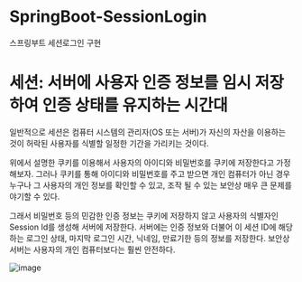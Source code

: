 # SpringBoot-SessionLogin
스프링부트 세션로그인 구현


# 세션: 서버에 사용자 인증 정보를 임시 저장하여 인증 상태를 유지하는 시간대 
일반적으로 세션은 컴퓨터 시스템의 관리자(OS 또는 서버)가 자신의 자산을 이용하는 것이 허락된 사용자를 식별할 일정한 기간을 가리키는 것이다.

위에서 설명한 쿠키를 이용해서 사용자의 아이디와 비밀번호를 쿠키에 저장한다고 가정해보자. 그러나 쿠키를 통해 아이디와 비밀번호를 주고 받으면 개인 컴퓨터가 아닌 경우 누구나 그 사용자의 개인 정보를 확인할 수 있고, 조작 될 수 있는 보안상 매우 큰 문제를 야기할 수 있다.

그래서 비밀번호 등의 민감한 인증 정보는 쿠키에 저장하지 않고 사용자의 식별자인 Session Id를 생성해 서버에 저장한다. 서버에는 인증 정보와 더불어 이 세션 ID에 해당하는 로그인 상태, 마지막 로그인 시간, 닉네임, 만료기한 등의 정보를 저장한다. 보안상 서버는 사용자의 개인 컴퓨터보다는 훨씬 안전하다.


![image](https://github.com/JaesungYoun/SpringBoot-SessionLogin/assets/73388615/cd8fe75d-37d0-4505-a26d-9fe5f2432972)
